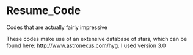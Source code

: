 # Resume_Code
Codes that are actually fairly impressive

These codes make use of an extensive database of stars, which can be found
here: http://www.astronexus.com/hyg. I used version 3.0
